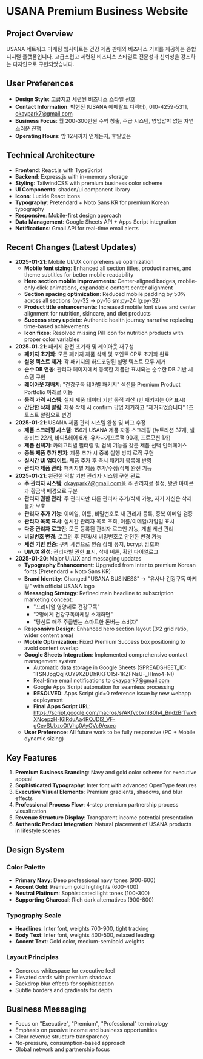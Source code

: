 # USANA Premium Business Website

## Project Overview
USANA 네트워크 마케팅 웹사이트는 건강 제품 판매와 비즈니스 기회를 제공하는 종합 디지털 플랫폼입니다. 고급스럽고 세련된 비즈니스 스타일로 전문성과 신뢰성을 강조하는 디자인으로 구현되었습니다.

## User Preferences
- **Design Style**: 고급지고 세련된 비즈니스 스타일 선호
- **Contact Information**: 박현진 (USANA 에메랄드 디렉터), 010-4259-5311, okaypark7@gmail.com
- **Business Focus**: 월 200-300만원 수익 창출, 주급 시스템, 영업압박 없는 자연스러운 진행
- **Operating Hours**: 밤 12시까지 언제든지, 휴일없음

## Technical Architecture
- **Frontend**: React.js with TypeScript
- **Backend**: Express.js with in-memory storage
- **Styling**: TailwindCSS with premium business color scheme
- **UI Components**: shadcn/ui component library
- **Icons**: Lucide React icons
- **Typography**: Pretendard + Noto Sans KR for premium Korean typography
- **Responsive**: Mobile-first design approach
- **Data Management**: Google Sheets API + Apps Script integration
- **Notifications**: Gmail API for real-time email alerts

## Recent Changes (Latest Updates)
- **2025-01-21**: Mobile UI/UX comprehensive optimization
  - **Mobile font sizing**: Enhanced all section titles, product names, and theme subtitles for better mobile readability
  - **Hero section mobile improvements**: Center-aligned badges, mobile-only click animations, expandable content center alignment
  - **Section spacing optimization**: Reduced mobile padding by 50% across all sections (py-32 → py-16 sm:py-24 lg:py-32)
  - **Product title enhancements**: Increased mobile font sizes and center alignment for nutrition, skincare, and diet products
  - **Success story update**: Authentic health journey narrative replacing time-based achievements
  - **Icon fixes**: Resolved missing Pill icon for nutrition products with proper color variables
- **2025-01-21**: 패키지 완전 초기화 및 레이아웃 재구성
  - **패키지 초기화**: 모든 패키지 제품 삭제 및 포인트 0P로 초기화 완료
  - **설명 텍스트 제거**: 각 패키지의 하드코딩된 설명 텍스트 모두 제거
  - **순수 DB 연동**: 관리자 페이지에서 등록한 제품만 표시되는 순수한 DB 기반 시스템 구현
  - **레이아웃 재배치**: "건강구독 테마별 패키지" 섹션을 Premium Product Portfolio 아래로 이동
  - **동적 가격 시스템**: 실제 제품 데이터 기반 동적 계산 (빈 패키지는 0P 표시)
  - **간단한 삭제 알림**: 제품 삭제 시 confirm 팝업 제거하고 "제거되었습니다" 1초 토스트 알림으로 변경
- **2025-01-21**: USANA 제품 관리 시스템 완성 및 버그 수정
  - **제품 스크래핑 시스템**: 156개 USANA 제품 자동 스크래핑 (뉴트리션 37개, 셀라비브 22개, 바디&헤어 6개, 유사나기프트팩 90개, 프로모션 1개)
  - **제품 선택기**: 카테고리별 필터링 및 검색 기능을 갖춘 제품 선택 인터페이스
  - **중복 제품 추가 방지**: 제품 추가 시 중복 실행 방지 로직 구현
  - **실시간 UI 업데이트**: 제품 추가 후 즉시 패키지 목록에 반영
  - **관리자 제품 관리**: 패키지별 제품 추가/수정/삭제 완전 기능
- **2025-01-21**: 완전한 역할 기반 관리자 시스템 구현 완료
  - **주 관리자 시스템**: okaypark7@gmail.com을 주 관리자로 설정, 왕관 아이콘과 황금색 배경으로 구분
  - **관리자 권한 관리**: 주 관리자만 다른 관리자 추가/삭제 가능, 자기 자신은 삭제 불가 보호
  - **관리자 추가 기능**: 이메일, 이름, 비밀번호로 새 관리자 등록, 중복 이메일 검증
  - **관리자 목록 표시**: 실시간 관리자 목록 조회, 이름/이메일/가입일 표시
  - **다중 관리자 로그인**: 모든 등록된 관리자 로그인 가능, 개별 세션 관리
  - **비밀번호 변경**: 로그인 후 현재/새 비밀번호로 안전한 변경 가능
  - **세션 기반 인증**: 쿠키 세션으로 인증 상태 유지, bcrypt 암호화
  - **UI/UX 완성**: 관리자별 권한 표시, 삭제 버튼, 확인 다이얼로그
- **2025-01-20**: Major UI/UX and messaging updates
  - **Typography Enhancement**: Upgraded from Inter to premium Korean fonts (Pretendard + Noto Sans KR)
  - **Brand Identity**: Changed "USANA BUSINESS" → "유사나 건강구독 마케팅" with official USANA logo
  - **Messaging Strategy**: Refined main headline to subscription marketing concept:
    - "프리미엄 영양제로 건강구독"
    - "2명에게 건강구독마케팅 소개하면"  
    - "당신도 매주 주급받는 스마트한 돈버는 소비자"
  - **Responsive Design**: Enhanced hero section layout (3:2 grid ratio, wider content area)
  - **Mobile Optimization**: Fixed Premium Success box positioning to avoid content overlap
  - **Google Sheets Integration**: Implemented comprehensive contact management system
    - Automatic data storage in Google Sheets (SPREADSHEET_ID: 1TSNJpgQqjKUY9XZDDhKKFO15l-1KZFNsU-_HImo4-NI)
    - Real-time email notifications to okaypark7@gmail.com
    - Google Apps Script automation for seamless processing
    - **RESOLVED**: Apps Script gid=0 reference issue by new webapp deployment
    - **Final Apps Script URL**: https://script.google.com/macros/s/AKfycbxnI80h4_BndzBrTwx9XNcepzH-I6lRduAa4RQJDl2_VF-gCevSUbzoOtVhg0AyOVc9/exec
  - **User Preference**: All future work to be fully responsive (PC + Mobile dynamic sizing)

## Key Features
1. **Premium Business Branding**: Navy and gold color scheme for executive appeal
2. **Sophisticated Typography**: Inter font with advanced OpenType features
3. **Executive Visual Elements**: Premium gradients, shadows, and blur effects
4. **Professional Process Flow**: 4-step premium partnership process visualization
5. **Revenue Structure Display**: Transparent income potential presentation
6. **Authentic Product Integration**: Natural placement of USANA products in lifestyle scenes

## Design System
### Color Palette
- **Primary Navy**: Deep professional navy tones (900-600)
- **Accent Gold**: Premium gold highlights (600-400)
- **Neutral Platinum**: Sophisticated light tones (100-300)
- **Supporting Charcoal**: Rich dark alternatives (900-800)

### Typography Scale
- **Headlines**: Inter font, weights 700-900, tight tracking
- **Body Text**: Inter font, weights 400-500, relaxed leading
- **Accent Text**: Gold color, medium-semibold weights

### Layout Principles
- Generous whitespace for executive feel
- Elevated cards with premium shadows
- Backdrop blur effects for sophistication
- Subtle borders and gradients for depth

## Business Messaging
- Focus on "Executive", "Premium", "Professional" terminology
- Emphasis on passive income and business opportunities
- Clear revenue structure transparency
- No-pressure, consumption-based approach
- Global network and partnership focus